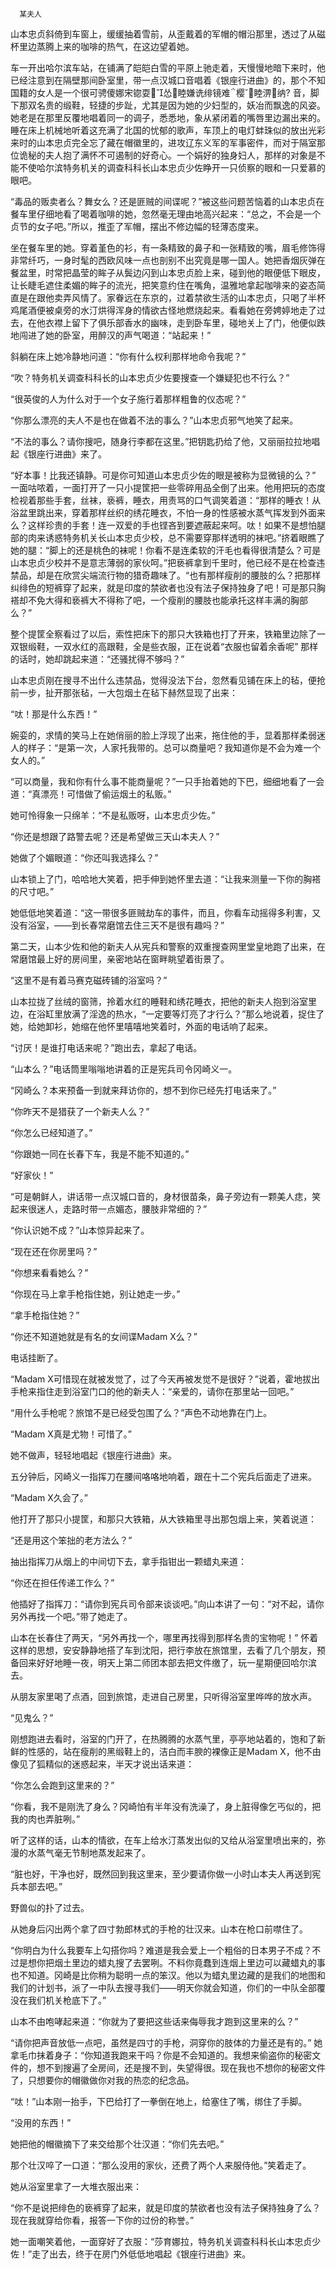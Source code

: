       某夫人 

   山本忠贞斜倚到车窗上，缓缓抽着雪前，从歪戴着的军帽的帽沿那里，透过了从磁杯里边蒸腾上来的咖啡的热气，在这边望着她。 

   车一开出哈尔滨车站，在铺满了皑皑白雪的平原上驰走着，天慢慢地暗下来时，他已经注意到在隔壁那间卧室里，带一点汉城口音唱着《银座行进曲》的，那个不知国籍的女人是一个很可骋傻娜宋锪耍怂睦嫌诜绯镜难樱睦淠纳? 音，脚下那双名贵的缎鞋，轻捷的步趾，尤其是因为她的少妇型的，妖冶而飘逸的风姿。她老是在那里反覆地唱着同一的调子，悉悉地，象从紧闭着的嘴唇里边漏出来的。睡在床上机械地听着这充满了北国的忧郁的歌声，车顶上的电灯蚌珠似的放出光彩来时的山本忠贞完全忘了藏在帽徽里的，进攻辽东义军的军事密件，而对于隔室那位诡秘的夫人抱了满怀不可遏制的好奇心。一个娟好的独身妇人，那样的对象是不能不使哈尔滨特务机关的调查科科长山本忠贞少佐睁开一只侦察的眼和一只爱慕的眼吧。 

   “毒品的贩卖者么？舞女么？还是匪贼的间谍呢？”被这些问题苦恼着的山本忠贞在餐车里仔细地看了喝着咖啡的她，忽然毫无理由地高兴起来：“总之，不会是一个贞节的女子吧。”所以，推歪了军帽，摆出不修边幅的轻薄态度来。 

   坐在餐车里的她。穿着堇色的衫，有一条精致的鼻子和一张精致的嘴，眉毛修饰得非常纤巧，一身时髦的西欧风味一点也剖别不出究竟是哪一国人。她把香烟灰弹在餐盆里，时常把晶莹的眸子从鬓边闪到山本忠贞脸上来，碰到他的眼便低下眼皮，让长睫毛遮住柔媚的眸子的流光，把笑意约住在嘴角，温雅地拿起咖啡来的姿态简直是在跟他卖弄风情了。家眷远在东京的，过着禁欲生活的山本忠贞，只喝了半杯鸡尾酒便被桌旁的水汀烘得浑身的情欲古怪地燃烧起来。看看她在旁娉婷地走了过去，在他衣襟上留下了俱乐部香水的幽味，走到卧车里，碰地关上了门，他便似跌地闯进了她的卧室，用醉汉的声气喝道：“站起来！” 

   斜躺在床上她冷静地问道：“你有什么权利那样地命令我呢？” 

   “吹？特务机关调查科科长的山本忠贞少佐要搜查一个嫌疑犯也不行么？” 

   “很英俊的人为什么对于一个女子施行着那样粗鲁的仪态呢？” 

   “你那么漂亮的夫人不是也在做着不法的事么？”山本忠贞邪气地笑了起来。 

   “不法的事么？请你搜吧，随身行李都在这里。”把钥匙扔给了他，又丽丽拉拉地唱起《银座行进曲》来了。 

   “好本事！比我还镇静。可是你可知道山本忠贞少佐的眼是被称为显微镜的么？” 一面咕哝着，一面打开了一只小提筐把一些零碎用品全倒了出来。他用把玩的态度检视着那些手套，丝袜，亵裤，睡衣，用责骂的口气调笑着道：“那样的睡衣！从浴盆里跳出来，穿着那样丝织的绣花睡衣，不怕一身的性感被水蒸气挥发到外面来么？这样珍贵的手套！连一双爱的手也铿吝到要遮蔽起来呵。呔！如果不是想怕腿部的肉来诱惑特务机关长山本忠贞少校，总不需要穿那样透明的袜吧。”挤着眼瞧了她的腿：“脚上的还是桃色的袜呢！你看不是连柔软的汗毛也看得很清楚么？可是山本忠贞少校并不是意志薄弱的家伙呵。”把亵裤拿到千里时，他已经不是在检查违禁品，却是在欣赏尖端流行物的猎奇趣味了。“也有那样瘦削的腰肢的么？把那样纠绯色的短裤穿了起来，就是印度的禁欲者也没有法子保持独身了吧！可是那只胸褡却不免大得和亵裤大不得称了吧，一个瘦削的腰肢也能承托这样丰满的胸部么？” 

   整个提筐全察看过了以后，索性把床下的那只大铁箱也打了开来，铁箱里边除了一双银缎鞋，一双水红的高跟鞋，全是些衣服，正在说着“衣服也留着余香呢” 那样的话时，她却跳起来道：“还骚扰得不够吗？” 

   山本忠贞刚在搜寻不出什么违禁品，觉得没法下台，忽然看见铺在床上的毡，便抢前一步，扯开那张毡，一大包烟土在毡下赫然显现了出来： 

   “呔！那是什么东西！” 

   婉娈的，求情的笑马上在她俏丽的脸上浮现了出来，拖住他的手，显着那样柔弱迷人的样子：“是第一次，人家托我带的。总可以商量吧？我知道你是不会为难一个女人的。” 

   “可以商量，我和你有什么事不能商量呢？”一只手抬着她的下巴，细细地看了一会道：“真漂亮！可惜做了偷运烟土的私贩。” 

   她可怜得象一只绵羊：“不是私贩呀，山本忠贞少佐。” 

   “你还是想跟了路警去呢？还是希望做三天山本夫人？” 

   她做了个媚眼道：“你还叫我选择么？” 

   山本锁上了门，哈哈地大笑着，把手伸到她怀里去道：“让我来测量一下你的胸褡的尺寸吧。” 

   她低低地笑着道：“这一带很多匪贼劫车的事件，而且，你看车动摇得多利害，又没有浴室，——到长春常磨馆去住三天不是很有趣吗？” 

   第二天，山本少佐和他的新夫人从宪兵和警察的双重搜查网里堂皇地跑了出来，在常磨馆最上好的房间里，亲密地站在窗畔眺望着街景了。 

   “这里不是有着马赛克磁砖铺的浴室吗？” 

   山本拉拢了丝绒的窗筛，拎着水红的睡鞋和绣花睡衣，把他的新夫人抱到浴室里边，在浴缸里放满了淫逸的热水，“一定要等灯亮了才行么？”那么地说着，捉住了她，给她卸衫，她缩在他怀里嘻嘻地笑着时，外面的电话响了起来。 

   “讨厌！是谁打电话来呢？”跑出去，拿起了电话。 

   “山本么？”电话筒里嗡嗡地讲着的正是宪兵司令冈崎义一。 

   “冈崎么？本来预备一到就来拜访你的，想不到你已经先打电话来了。” 

   “你昨天不是猎获了一个新夫人么？” 

   “你怎么已经知道了。” 

   “你跟她一同在长春下车，我是不能不知道的。” 

   “好家伙！” 

   “可是朝鲜人，讲话带一点汉城口音的，身材很苗条，鼻子旁边有一颗美人痣，笑起来很迷人，走路时带一点媚态，腰肢非常细的？” 

   “你认识她不成？”山本惊异起来了。 

   “现在还在你房里吗？” 

   “你想来看看她么？” 

   “你现在马上拿手枪指住她，别让她走一步。” 

   “拿手枪指住她？” 

   “你还不知道她就是有名的女间谍Madam X么？” 

   电话挂断了。 

   “Madam X可惜现在就被发觉了，过了今天再被发觉不是很好？”说着，霍地拔出手枪来指住走到浴室门口的他的新夫人：“亲爱的，请你在那里站一回吧。” 

   “用什么手枪呢？旅馆不是已经受包围了么？”声色不动地靠在门上。 

   “Madam X真是尤物！可惜了。” 

   她不做声，轻轻地唱起《银座行进曲》来。 

   五分钟后，冈崎义一指挥刀在腰间咯咯地响着，跟在十二个宪兵后面走了进来。 

   “Madam X久会了。” 

   他打开了那只小提筐，和那只大铁箱，从大铁箱里寻出那包烟上来，笑着说道： 

   “还是用这个笨拙的老方法么？” 

   抽出指挥刀从烟上的中间切下去，拿手指钳出一颗蜡丸来道： 

   “你还在担任传递工作么？” 

   他插好了指挥刀：“请你到宪兵司令部来谈谈吧。”向山本讲了一句：“对不起，请你另外再找一个吧。”带了她走了。 

   山本在长春住了两天，“另外再找一个，哪里再找得到那样名贵的宝物呢！” 怀着这样的思想，安安静静地搭了车到沈阳，把行李放在旅馆里，去看了几个朋友，预备回来好好地睡一夜，明天上第二师团本部去把文件缴了，玩一星期便回哈尔滨去。 

   从朋友家里喝了点酒，回到旅馆，走进自己房里，只听得浴室里哗哗的放水声。 

   “见鬼么？” 

   刚想跑进去看时，浴室的门开了，在热腾腾的水蒸气里，亭亭地站着的，饱和了新鲜的性感的，站在瘦削的黑缎鞋上的，洁白而丰腴的裸像正是Madam X，他不由像见了狐精似的迷惑起来，半天才说出话来道： 

   “你怎么会跑到这里来的？” 

   “你看，我不是刚洗了身么？冈崎怕有半年没有洗澡了，身上脏得像乞丐似的，把我的肉也弄脏咧。” 

   听了这样的话，山本的情欲，在车上给水汀蒸发出似的又给从浴室里喷出来的，弥漫的水蒸气毫无节制地蒸发起来了。 

   “脏也好，干净也好，既然回到我这里来，至少要请你做一小时山本夫人再送到宪兵本部去吧。” 

   野兽似的扑了过去。 

   从她身后闪出两个拿了四寸勃郎林式的手枪的壮汉来。山本在枪口前噤住了。 

   “你明白为什么我要车上勾搭你吗？难道是我会爱上一个粗俗的日本男子不成？不过是想你把烟土里边的蜡丸搜了去罢咧。不料你竟蠢到连烟上里边可以藏蜡丸的事也不知道。冈崎是比你稍为聪明一点的笨汉。他以为蜡丸里边藏的是我们的地图和我们的计划书，派了一中队去搜寻我们——明天你就会知道，你们的一中队全部覆没在我们机关枪底下了。” 

   山本不由咆哮起来道：“你就为了要把这些话来侮辱我才跑到这里来的么？” 

   “请你把声音放低一点吧，虽然是四寸的手枪，洞穿你的肢体的力量还是有的。” 她拿毛巾抹着身子：“你知道我跑来干吗？你是不会知道的。我想来偷盗你的秘密文件的，想不到搜遍了全房间，还是搜不到，失望得很。现在我也不想你的秘密文件了，只想要你的帽徽做你对我的热恋的纪念品。 

   “呔！”山本刚一抬手，下巴给打了一拳倒在地上，给塞住了嘴，绑住了手脚。 

   “没用的东西！” 

   她把他的帽徽摘下了来交给那个壮汉道：“你们先去吧。” 

   那个壮汉啐了一口道：“那么没用的家伙，还费了两个人来服侍他。”笑着走了。 

   她从浴室里拿了一大堆衣服出来： 

   “你不是说把绯色的亵裤穿了起来，就是印度的禁欲者也没有法子保持独身了么？现在我就穿给你看，报答一下你的过份的称誉。” 

   她一面嘲笑着他，一面穿好了衣服：“莎育娜拉，特务机关调查科科长山本忠贞少佐！”走了出去，终于在房门外低低地唱起《银座行进曲》来。 

